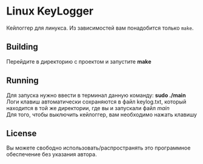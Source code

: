 # Linux KeyLogger
 
 Кейлоггер для линукса. Из зависимостей вам понадобится только ```make```.

 ## Building

Перейдите в директорию с проектом и запустите **make**

## Running

Для запуска нужно ввести в терминал данную команду: **sudo ./main <keylogFile>** </br>
Логи клавиш автоматически сохраняются в файл keylog.txt, который находится в той же директории, где вы и запускали файл *main*  
Для того, чтобы выключить кейлоггер, вам необходимо нажать клавишу <Esc>


## License

Вы можете свободно использовать/распространять это программное обеспечение без указания автора.
